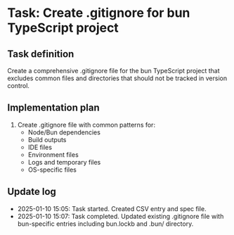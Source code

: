 # Task: Create .gitignore for bun TypeScript project

## Task definition

Create a comprehensive .gitignore file for the bun TypeScript project that excludes common files and directories that should not be tracked in version control.

## Implementation plan

1. Create .gitignore file with common patterns for:
   - Node/Bun dependencies
   - Build outputs
   - IDE files
   - Environment files
   - Logs and temporary files
   - OS-specific files

## Update log

- 2025-01-10 15:05: Task started. Created CSV entry and spec file.
- 2025-01-10 15:07: Task completed. Updated existing .gitignore file with bun-specific entries including bun.lockb and .bun/ directory.
